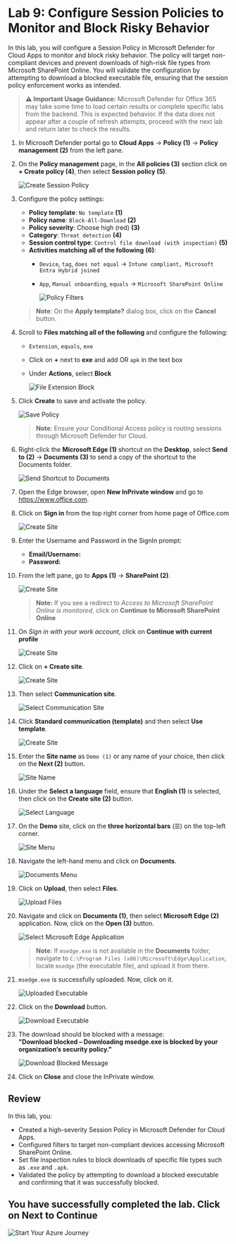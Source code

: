 # Lab 9: Configure Session Policies to Monitor and Block Risky Behavior

In this lab, you will configure a Session Policy in Microsoft Defender for Cloud Apps to monitor and block risky behavior. The policy will target non-compliant devices and prevent downloads of high-risk file types from Microsoft SharePoint Online. You will validate the configuration by attempting to download a blocked executable file, ensuring that the session policy enforcement works as intended.

> **⚠ Important Usage Guidance:** Microsoft Defender for Office 365 may take some time to load certain results or complete specific labs from the backend. This is expected behavior. If the data does not appear after a couple of refresh attempts, proceed with the next lab and return later to check the results.

1. In Microsoft Defender portal go to **Cloud Apps** → **Policy (1)** → **Policy management (2)** from the left pane.

1. On the **Policy management** page, in the **All policies (3)** section click on **+ Create policy (4)**, then select **Session policy (5)**.
  
   ![Create Session Policy](./media/corg-1-24.png)

1. Configure the policy settings:
   - **Policy template**: `No template` **(1)**
   - **Policy name**: `Block-All-Download` **(2)**
   - **Policy severity**: Choose high (red) **(3)**
   - **Category**: `Threat detection` **(4)**
   - **Session control type**: `Control file download (with inspection)` **(5)**
   - **Activities matching all of the following** **(6)**:  
     - `Device`, `tag`, `does not equal` → `Intune compliant, Microsoft Entra Hybrid joined`  
     - `App`, `Manual onboarding`, `equals` → `Microsoft SharePoint Online`

       ![Policy Filters](./media/gftix-1-1.png)
   > **Note**: On the **Apply template?** dialog box, click on the **Cancel** button.

1. Scroll to **Files matching all of the following** and configure the following:
   - `Extension`, `equals`, `exe` 
   - Click on **+** next to **exe** and add OR `apk` in the text box
   - Under **Actions**, select **Block**

      ![File Extension Block](./media/gftix-1-2.png)

1. Click **Create** to save and activate the policy.

   ![Save Policy](./media/grpg-1-1.png)

   > **Note**: Ensure your Conditional Access policy is routing sessions through Microsoft Defender for Cloud.

1. Right-click the **Microsoft Edge (1)** shortcut on the **Desktop**, select **Send to (2)** → **Documents (3)** to send a copy of the shortcut to the Documents folder.

   ![Send Shortcut to Documents](./media/tgs-1-3.png)

1. Open the Edge browser, open **New InPrivate window** and go to https://www.office.com.

1. Click on **Sign in** from the top right corner from home page of Office.com

   ![Create Site](./media/signinoffice.png)

1. Enter the Username and Password in the SignIn prompt:

   - **Email/Username:** <inject key="AzureAdUserEmail"></inject>
   - **Password:** <inject key="AzureAdUserPassword"></inject>

1. From the left pane, go to **Apps (1)** → **SharePoint (2)**.

   ![Create Site](./media/sharepoint1.png)
   > **Note:** If you see a redirect to *Access to Microsoft SharePoint Online is monitored*, click on **Continue to Microsoft SharePoint Online**

1. On *Sign in with your work account*, click on **Continue with current profile**

   ![Create Site](./media/sharepoint2.png)

1. Click on **+ Create site**.

   ![Create Site](./media/corg-1-25.png)

1. Then select **Communication site**.

   ![Select Communication Site](./media/corg-1-26.png)

1. Click **Standard communication (template)** and then select **Use template**.

   ![Create Site](./media/sharepoint3.png)

1. Enter the **Site name** as `Demo (1)` or any name of your choice, then click on the **Next (2)** button.

   ![Site Name](./media/corg-1-27.png)

1. Under the **Select a language** field, ensure that **English (1)** is selected, then click on the **Create site (2)** button.

   ![Select Language](./media/corg-1-28.png)

1. On the **Demo** site, click on the **three horizontal bars** (☰) on the top-left corner.

   ![Site Menu](./media/corg-1-29.png)

1. Navigate the left-hand menu and click on **Documents**.

   ![Documents Menu](./media/corg-1-30.png)

1. Click on **Upload**, then select **Files**.

   ![Upload Files](./media/corg-1-31.png)

1. Navigate and click on **Documents (1)**, then select **Microsoft Edge (2)** application. Now, click on the **Open (3)** button.

   ![Select Microsoft Edge Application](./media/corg-1-32.png)
   
   > **Note**: If `msedge.exe` is not available in the **Documents** folder, navigate to `C:\Program Files (x86)\Microsoft\Edge\Application`, locate `msedge` (the executable file), and upload it from there.

1. `msedge.exe` is successfully uploaded. Now, click on it.

   ![Uploaded Executable](./media/corg-1-33.png)

1. Click on the **Download** button.
  
   ![Download Executable](./media/corg-1-34.png)

1. The download should be blocked with a message:  
    **"Download blocked – Downloading msedge.exe is blocked by your organization’s security policy."**
  
    ![Download Blocked Message](./media/g-3-9.png)

1. Click on **Close** and close the InPrivate window.

## Review

In this lab, you:
- Created a high-severity Session Policy in Microsoft Defender for Cloud Apps.
- Configured filters to target non-compliant devices accessing Microsoft SharePoint Online.
- Set file inspection rules to block downloads of specific file types such as `.exe` and `.apk`.
- Validated the policy by attempting to download a blocked executable and confirming that it was successfully blocked.

## You have successfully completed the lab. Click on Next to Continue

  ![Start Your Azure Journey](./media/rd_gs_1_9.png)
